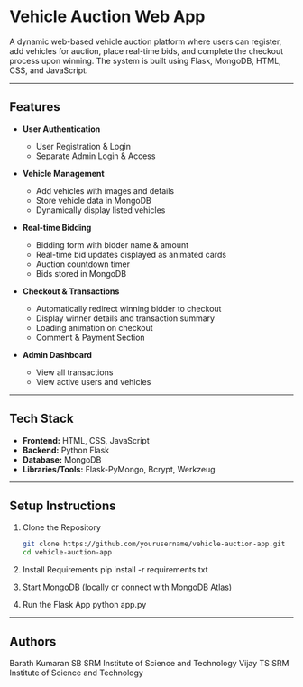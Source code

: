 # Vehicle Auction Web App

A dynamic web-based vehicle auction platform where users can register, add vehicles for auction, place real-time bids, and complete the checkout process upon winning. The system is built using Flask, MongoDB, HTML, CSS, and JavaScript.

---

## Features

- **User Authentication**
  - User Registration & Login
  - Separate Admin Login & Access

- **Vehicle Management**
  - Add vehicles with images and details
  - Store vehicle data in MongoDB
  - Dynamically display listed vehicles

- **Real-time Bidding**
  - Bidding form with bidder name & amount
  - Real-time bid updates displayed as animated cards
  - Auction countdown timer
  - Bids stored in MongoDB

- **Checkout & Transactions**
  - Automatically redirect winning bidder to checkout
  - Display winner details and transaction summary
  - Loading animation on checkout
  - Comment & Payment Section

- **Admin Dashboard**
  - View all transactions
  - View active users and vehicles

---

## Tech Stack

- **Frontend:** HTML, CSS, JavaScript  
- **Backend:** Python Flask  
- **Database:** MongoDB  
- **Libraries/Tools:** Flask-PyMongo, Bcrypt, Werkzeug


---

## Setup Instructions

1. Clone the Repository
   ```bash
   git clone https://github.com/yourusername/vehicle-auction-app.git
   cd vehicle-auction-app

2. Install Requirements
   pip install -r requirements.txt

3. Start MongoDB (locally or connect with MongoDB Atlas)

4. Run the Flask App
     python app.py


---

## Authors
Barath Kumaran SB
SRM Institute of Science and Technology
Vijay TS
SRM Institute of Science and Technology
